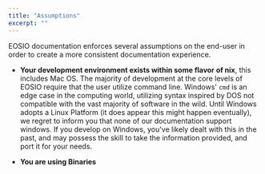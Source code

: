 ```yaml
---
title: "Assumptions"
excerpt: ""
---
```

EOSIO documentation enforces several assumptions on the end-user in order to create a more consistent documentation experience.

* **Your development environment exists within some flavor of nix**, this includes Mac OS. The majority of development at the core levels of EOSIO require that the user utilize command line. Windows' `cmd` is an edge case in the computing world, utilizing syntax inspired by DOS not compatible with the vast majority of software in the wild. Until Windows adopts a Linux Platform (it does appear this might happen eventually), we regret to inform you that none of our documentation support windows. If you develop on Windows, you've likely dealt with this in the past, and may possess the skill to take the information provided, and port it for your needs.

* **You are using Binaries**